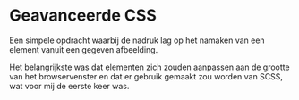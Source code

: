 # Geavanceerde CSS

Een simpele opdracht waarbij de nadruk lag op het namaken van een element vanuit een gegeven afbeelding.

Het belangrijkste was dat elementen zich zouden aanpassen aan de grootte van het browservenster en dat er gebruik gemaakt zou worden van SCSS, wat voor mij de eerste keer was.
